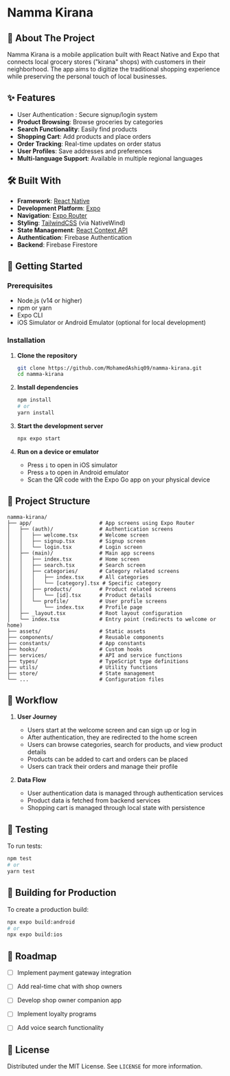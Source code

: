 # Namma Kirana

## 📱 About The Project

Namma Kirana is a mobile application built with React Native and Expo that connects local grocery stores ("kirana" shops) with customers in their neighborhood. The app aims to digitize the traditional shopping experience while preserving the personal touch of local businesses.

## ✨ Features

- User Authentication : Secure signup/login system
- **Product Browsing**: Browse groceries by categories
- **Search Functionality**: Easily find products
- **Shopping Cart**: Add products and place orders
- **Order Tracking**: Real-time updates on order status
- **User Profiles**: Save addresses and preferences
- **Multi-language Support**: Available in multiple regional languages

## 🛠️ Built With

- **Framework**: [React Native](https://reactnative.dev/)
- **Development Platform**: [Expo](https://expo.dev/)
- **Navigation**: [Expo Router](https://docs.expo.dev/router/introduction/)
- **Styling**: [TailwindCSS](https://tailwindcss.com/) (via NativeWind)
- **State Management**: [React Context API](https://reactjs.org/docs/context.html)
- **Authentication**: Firebase Authentication
- **Backend**: Firebase Firestore

## 🚀 Getting Started

### Prerequisites

- Node.js (v14 or higher)
- npm or yarn
- Expo CLI
- iOS Simulator or Android Emulator (optional for local development)

### Installation

1. **Clone the repository**
   ```bash
   git clone https://github.com/MohamedAshiq09/namma-kirana.git
   cd namma-kirana
   ```

2. **Install dependencies**
   ```bash
   npm install
   # or
   yarn install
   ```

3. **Start the development server**
   ```bash
   npx expo start
   ```

4. **Run on a device or emulator**
   - Press `i` to open in iOS simulator
   - Press `a` to open in Android emulator
   - Scan the QR code with the Expo Go app on your physical device

## 📁 Project Structure

```
namma-kirana/
├── app/                      # App screens using Expo Router
│   ├── (auth)/               # Authentication screens
│   │   ├── welcome.tsx       # Welcome screen
│   │   ├── signup.tsx        # Signup screen
│   │   └── login.tsx         # Login screen
│   ├── (main)/               # Main app screens
│   │   ├── index.tsx         # Home screen
│   │   ├── search.tsx        # Search screen
│   │   ├── categories/       # Category related screens
│   │   │   ├── index.tsx     # All categories
│   │   │   └── [category].tsx # Specific category
│   │   ├── products/         # Product related screens
│   │   │   └── [id].tsx      # Product details
│   │   └── profile/          # User profile screens
│   │       └── index.tsx     # Profile page
│   ├── _layout.tsx           # Root layout configuration
│   └── index.tsx             # Entry point (redirects to welcome or home)
├── assets/                   # Static assets
├── components/               # Reusable components
├── constants/                # App constants
├── hooks/                    # Custom hooks
├── services/                 # API and service functions
├── types/                    # TypeScript type definitions
├── utils/                    # Utility functions
├── store/                    # State management
└── ...                       # Configuration files
```

## 🔄 Workflow

1. **User Journey**
   - Users start at the welcome screen and can sign up or log in
   - After authentication, they are redirected to the home screen
   - Users can browse categories, search for products, and view product details
   - Products can be added to cart and orders can be placed
   - Users can track their orders and manage their profile

2. **Data Flow**
   - User authentication data is managed through authentication services
   - Product data is fetched from backend services
   - Shopping cart is managed through local state with persistence

## 🧪 Testing

To run tests:

```bash
npm test
# or
yarn test
```

## 📱 Building for Production

To create a production build:

```bash
npx expo build:android
# or
npx expo build:ios
```

## 🚧 Roadmap

- [ ] Implement payment gateway integration
- [ ] Add real-time chat with shop owners
- [ ] Develop shop owner companion app
- [ ] Implement loyalty programs
- [ ] Add voice search functionality



## 📄 License

Distributed under the MIT License. See `LICENSE` for more information.

